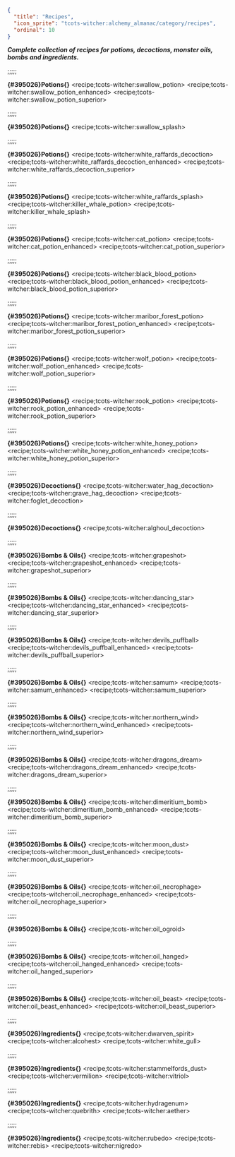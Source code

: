 ```json
{
  "title": "Recipes",
  "icon_sprite": "tcots-witcher:alchemy_almanac/category/recipes",
  "ordinal": 10
}
```


***Complete collection of recipes for potions,
decoctions, monster oils, bombs and ingredients.***

;;;;;

**{#395026}Potions{}**
<recipe;tcots-witcher:swallow_potion>
<recipe;tcots-witcher:swallow_potion_enhanced>
<recipe;tcots-witcher:swallow_potion_superior>

;;;;;

**{#395026}Potions{}**
<recipe;tcots-witcher:swallow_splash>

;;;;;

**{#395026}Potions{}**
<recipe;tcots-witcher:white_raffards_decoction>
<recipe;tcots-witcher:white_raffards_decoction_enhanced>
<recipe;tcots-witcher:white_raffards_decoction_superior>

;;;;;

**{#395026}Potions{}**
<recipe;tcots-witcher:white_raffards_splash>
<recipe;tcots-witcher:killer_whale_potion>
<recipe;tcots-witcher:killer_whale_splash>

;;;;;

**{#395026}Potions{}**
<recipe;tcots-witcher:cat_potion>
<recipe;tcots-witcher:cat_potion_enhanced>
<recipe;tcots-witcher:cat_potion_superior>

;;;;;

**{#395026}Potions{}**
<recipe;tcots-witcher:black_blood_potion>
<recipe;tcots-witcher:black_blood_potion_enhanced>
<recipe;tcots-witcher:black_blood_potion_superior>

;;;;;

**{#395026}Potions{}**
<recipe;tcots-witcher:maribor_forest_potion>
<recipe;tcots-witcher:maribor_forest_potion_enhanced>
<recipe;tcots-witcher:maribor_forest_potion_superior>

;;;;;

**{#395026}Potions{}**
<recipe;tcots-witcher:wolf_potion>
<recipe;tcots-witcher:wolf_potion_enhanced>
<recipe;tcots-witcher:wolf_potion_superior>

;;;;;

**{#395026}Potions{}**
<recipe;tcots-witcher:rook_potion>
<recipe;tcots-witcher:rook_potion_enhanced>
<recipe;tcots-witcher:rook_potion_superior>

;;;;;

**{#395026}Potions{}**
<recipe;tcots-witcher:white_honey_potion>
<recipe;tcots-witcher:white_honey_potion_enhanced>
<recipe;tcots-witcher:white_honey_potion_superior>

;;;;;

**{#395026}Decoctions{}**
<recipe;tcots-witcher:water_hag_decoction>
<recipe;tcots-witcher:grave_hag_decoction>
<recipe;tcots-witcher:foglet_decoction>

;;;;;

**{#395026}Decoctions{}**
<recipe;tcots-witcher:alghoul_decoction>

;;;;;

**{#395026}Bombs & Oils{}**
<recipe;tcots-witcher:grapeshot>
<recipe;tcots-witcher:grapeshot_enhanced>
<recipe;tcots-witcher:grapeshot_superior>

;;;;;

**{#395026}Bombs & Oils{}**
<recipe;tcots-witcher:dancing_star>
<recipe;tcots-witcher:dancing_star_enhanced>
<recipe;tcots-witcher:dancing_star_superior>

;;;;;

**{#395026}Bombs & Oils{}**
<recipe;tcots-witcher:devils_puffball>
<recipe;tcots-witcher:devils_puffball_enhanced>
<recipe;tcots-witcher:devils_puffball_superior>

;;;;;

**{#395026}Bombs & Oils{}**
<recipe;tcots-witcher:samum>
<recipe;tcots-witcher:samum_enhanced>
<recipe;tcots-witcher:samum_superior>

;;;;;

**{#395026}Bombs & Oils{}**
<recipe;tcots-witcher:northern_wind>
<recipe;tcots-witcher:northern_wind_enhanced>
<recipe;tcots-witcher:northern_wind_superior>

;;;;;

**{#395026}Bombs & Oils{}**
<recipe;tcots-witcher:dragons_dream>
<recipe;tcots-witcher:dragons_dream_enhanced>
<recipe;tcots-witcher:dragons_dream_superior>

;;;;;

**{#395026}Bombs & Oils{}**
<recipe;tcots-witcher:dimeritium_bomb>
<recipe;tcots-witcher:dimeritium_bomb_enhanced>
<recipe;tcots-witcher:dimeritium_bomb_superior>

;;;;;

**{#395026}Bombs & Oils{}**
<recipe;tcots-witcher:moon_dust>
<recipe;tcots-witcher:moon_dust_enhanced>
<recipe;tcots-witcher:moon_dust_superior>

;;;;;

**{#395026}Bombs & Oils{}**
<recipe;tcots-witcher:oil_necrophage>
<recipe;tcots-witcher:oil_necrophage_enhanced>
<recipe;tcots-witcher:oil_necrophage_superior>

;;;;;

**{#395026}Bombs & Oils{}**
<recipe;tcots-witcher:oil_ogroid>

;;;;;

**{#395026}Bombs & Oils{}**
<recipe;tcots-witcher:oil_hanged>
<recipe;tcots-witcher:oil_hanged_enhanced>
<recipe;tcots-witcher:oil_hanged_superior>

;;;;;

**{#395026}Bombs & Oils{}**
<recipe;tcots-witcher:oil_beast>
<recipe;tcots-witcher:oil_beast_enhanced>
<recipe;tcots-witcher:oil_beast_superior>


;;;;;

**{#395026}Ingredients{}**
<recipe;tcots-witcher:dwarven_spirit>
<recipe;tcots-witcher:alcohest>
<recipe;tcots-witcher:white_gull>

;;;;;

**{#395026}Ingredients{}**
<recipe;tcots-witcher:stammelfords_dust>
<recipe;tcots-witcher:vermilion>
<recipe;tcots-witcher:vitriol>

;;;;;

**{#395026}Ingredients{}**
<recipe;tcots-witcher:hydragenum>
<recipe;tcots-witcher:quebrith>
<recipe;tcots-witcher:aether>

;;;;;

**{#395026}Ingredients{}**
<recipe;tcots-witcher:rubedo>
<recipe;tcots-witcher:rebis>
<recipe;tcots-witcher:nigredo>




